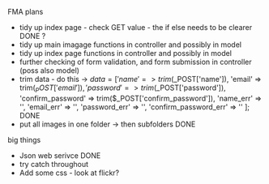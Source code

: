 FMA plans

- tidy up index page - check GET value - the if else needs to be clearer DONE ?
- tidy up main imagage functions in controller and possibly in model
- tidy up index page functions in controller and possibly in model
- further checking of form validation, and form submission in controller (poss also model)
-  trim data - do this -> 
    $data =[
          'name' => trim($_POST['name']),
          'email' => trim($_POST['email']),
          'password' => trim($_POST['password']),
          'confirm_password' => trim($_POST['confirm_password']),
          'name_err' => '',
          'email_err' => '',
          'password_err' => '',
          'confirm_password_err' => ''
        ]; DONE
- put all images in one folder -> then subfolders DONE




big things
- Json web serivce DONE
- try catch throughout
- Add some css - look at flickr?  









